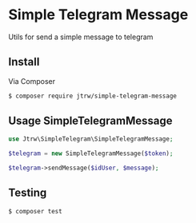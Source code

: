 # Simple Telegram Message


Utils for send a simple message to telegram

## Install

Via Composer

``` bash
$ composer require jtrw/simple-telegram-message
```

## Usage SimpleTelegramMessage

```php
use Jtrw\SimpleTelegram\SimpleTelegramMessage;

$telegram = new SimpleTelegramMessage($token);

$telegram->sendMessage($idUser, $message);

```

## Testing

``` bash
$ composer test
```

